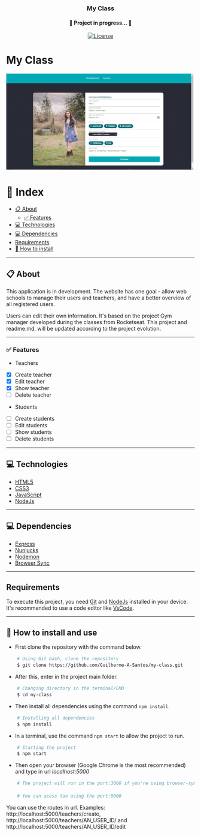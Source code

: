 <h3 align="center">
  My Class
</h3>
<h4 align="center">
	🚧  Project in progress...  🚧
</h4>
<p align="center">

  <a href="LICENSE" >
    <img alt="License" src="https://img.shields.io/badge/license-MIT-%23F8952D">
  </a>

</p>

# My Class
![MyClass](images/register-teacher-page.png)

# :bookmark_tabs: Index

  - [:clipboard: About](#clipboard-about)
    - [:white_check_mark: Features](#white_check_mark-features)
  - [:computer: Technologies](#computer-technologies)
  - [:computer: Dependencies](#computer-dependencies)
  - [Requirements](#requirements)
  - [:file_folder: How to install](#file_folder-how-to-install-and-use)

---

## :clipboard: About
This application is in development. The website has one goal - allow web schools
to manage their users and teachers, and have a better overview of all registered users.

Users can edit their own information. It's based on the project Gym manager developed during the classes from Rocketseat.
This project and readme.md, will be updated according to the project evolution.

---

### :white_check_mark: Features
* Teachers

- [x] Create teacher
- [x] Edit teacher
- [x] Show teacher
- [ ] Delete teacher

* Students

- [ ] Create students
- [ ] Edit students
- [ ] Show students
- [ ] Delete students

---
## :computer: Technologies
* [HTML5](https://developer.mozilla.org/en-US/docs/Web/HTML)
* [CSS3](https://developer.mozilla.org/en-US/docs/Web/CSS)
* [JavaScript](https://www.javascript.com/)
* [NodeJs](https://www.nodejs.org/)

---
## :computer: Dependencies
* [Express](https://expressjs.com/pt-br/)
* [Nunjucks](https://mozilla.github.io/nunjucks/)
* [Nodemon](https://nodemon.io/)
* [Browser Sync](https://browsersync.io/)

---

## Requirements
To execute this project, you need [Git](https://git-scm.com/) and [NodeJs](https://nodejs.org/en/) installed in your device.
It's recommended to use a code editor like [VsCode](https://code.visualstudio.com/).

---

## :file_folder: How to install and use
* First clone the repository with the command below.
```bash
    # Using Git bash, clone the repository
    $ git clone https://github.com/Guilherme-A-Santos/my-class.git
```

* After this, enter in the project main folder.

```bash
    # Changing directory in the terminal/CMD
    $ cd my-class
```
* Then install all dependencies using the command `npm install`.

```bash
    # Installing all dependencies
    $ npm install
```

* In a terminal, use the command `npm start` to allow the project to run.

```bash
    # Starting the project
    $ npm start
```

* Then open your browser (Google Chrome is the most recommended) and type in url *localhost:5000*

```bash
    # The project will run in the port:3000 if you're using browser-sync

    # You can acess too using the port:5000
```


You can use the routes in url.
Examples: http://localhost:5000/teachers/create,
http://localhost:5000/teachers/AN_USER_ID/ and
http://localhost:5000/teachers/AN_USER_ID/edit


